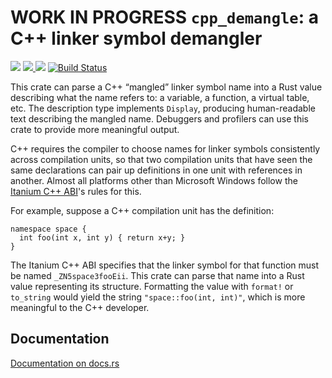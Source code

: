 # WORK IN PROGRESS `cpp_demangle`: a C++ linker symbol demangler

[![](https://docs.rs/cpp_demangle/badge.svg)](https://docs.rs/cpp_demangle/) [![](http://meritbadge.herokuapp.com/cpp_demangle) ![](https://img.shields.io/crates/d/cpp_demangle.png)](https://crates.io/crates/cpp_demangle) [![Build Status](https://travis-ci.org/fitzgen/cpp_demangle.png?branch=master)](https://travis-ci.org/fitzgen/cpp_demangle)

This crate can parse a C++ “mangled” linker symbol name into a Rust value
describing what the name refers to: a variable, a function, a virtual table,
etc. The description type implements `Display`, producing human-readable text
describing the mangled name. Debuggers and profilers can use this crate to
provide more meaningful output.

C++ requires the compiler to choose names for linker symbols consistently across
compilation units, so that two compilation units that have seen the same
declarations can pair up definitions in one unit with references in another.
Almost all platforms other than Microsoft Windows follow the
[Itanium C++ ABI][itanium]'s rules for this.

[itanium]: http://mentorembedded.github.io/cxx-abi/abi.html#mangling

For example, suppose a C++ compilation unit has the definition:

    namespace space {
      int foo(int x, int y) { return x+y; }
    }

The Itanium C++ ABI specifies that the linker symbol for that function must be
named `_ZN5space3fooEii`. This crate can parse that name into a Rust value
representing its structure. Formatting the value with `format!` or `to_string`
would yield the string `"space::foo(int, int)"`, which is more meaningful to the
C++ developer.

## Documentation

[Documentation on docs.rs](https://docs.rs/cpp_demangle)
